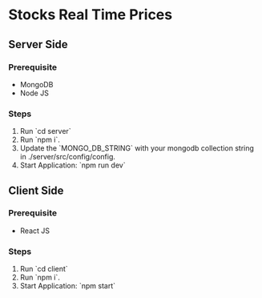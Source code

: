 # Stocks Real Time Prices

## Server Side

### Prerequisite

<ul>
  <li>MongoDB</li>
  <li>Node JS</li>
</ul> 

### Steps
<ol>
  <li> Run `cd server` </li>
  <li> Run `npm i`.</li>
  <li> Update the `MONGO_DB_STRING` with your mongodb collection string in ./server/src/config/config. </li>
  <li> Start Application: `npm run dev`</li>
</ol>

## Client Side

### Prerequisite

<ul>
  <li> React JS</li>
</ul>

### Steps
<ol>
  <li> Run `cd client` </li>
  <li>Run `npm i`.</li>
  <li>Start Application: `npm start` </li>
</ol>
